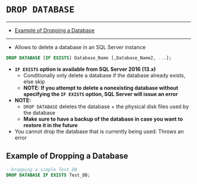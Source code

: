 # `DROP DATABASE`

---

- [Example of Dropping a Database](#example-of-dropping-a-database)

---

- Allows to delete a database in an SQL Server instance

```sql
DROP DATABASE [IF EXISTS] Database_Name [,Database_Name2, ...];
```

- **`IF EXISTS` option is available from SQL Server 2016 (13.x)**
  - Conditionally only delete a database if the database already exists, else skip
  - **NOTE: If you attempt to delete a nonexisting database without specifying the `IF EXISTS` option, SQL Server will issue an error**
- **NOTE:**
  - `DROP DATABASE` deletes the database + the physical disk files used by the database
  - **Make sure to have a backup of the database in case you want to restore it in the future**
- You cannot drop the database that is currently being used: Throws an error

## Example of Dropping a Database

```sql
--Dropping a simple Test_DB
DROP DATABASE IF EXISTS Test_DB;
```
